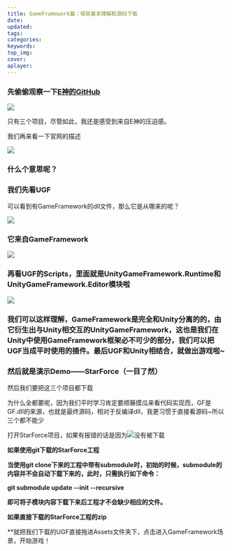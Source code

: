 ```yaml
---
title: GameFramework篇：框架基本理解和源码下载
date:
updated:
tags:
categories:
keywords:
top_img:
cover:
aplayer:
---
```

<meta name="referrer" content="no-referrer" />

### 先偷偷观察一下[E神的GitHub](https://github.com/EllanJiang)

![](https://myfirstblog.oss-cn-hangzhou.aliyuncs.com/2019/04/20181105212731283.png)

 只有三个项目，尽管如此，我还是感受到来自E神的压迫感。

 我们再来看一下官网的描述

![](https://myfirstblog.oss-cn-hangzhou.aliyuncs.com/2019/04/20181105212603747.png)

### 什么个意思呢？

### 我们先看UGF

 可以看到有GameFramework的dll文件，那么它是从哪来的呢？

![](https://myfirstblog.oss-cn-hangzhou.aliyuncs.com/2019/04/20181105213554140-1.png)

### 它来自GameFramework

![](https://myfirstblog.oss-cn-hangzhou.aliyuncs.com/2019/04/20181105213704969.png)


### 再看UGF的Scripts，里面就是**UnityGameFramework.Runtime和UnityGameFramework.Editor模块啦**

![](https://myfirstblog.oss-cn-hangzhou.aliyuncs.com/2019/04/20181105213941403.png)

### 我们可以这样理解，GameFramework是完全和Unity分离的的，由它衍生出与Unity相交互的UnityGameFramework，这也是我们在Unity中使用GameFramework框架必不可少的部分，我们可以把UGF当成平时使用的插件。最后UGF和Unity相结合，就做出游戏啦~

### 然后就是演示Demo——StarForce（一目了然）

 然后我们要把这三个项目都下载

 为什么全都要呢，因为我们平时学习肯定要顺藤摸瓜来看代码实现而，GF是GF.dll的来源，也就是最终源码，相对于反编译dll，我更习惯于直接看源码~所以三个都不能少

 打开StarForce项目，如果有报错的话是因为![](https://myfirstblog.oss-cn-hangzhou.aliyuncs.com/2019/04/20181229110914833.png)没有被下载

 **如果使用git下载的StarForce工程**

 **当使用git clone下来的工程中带有submodule时，初始的时候，submodule的内容并不会自动下载下来的，此时，只需执行如下命令：**

 **git submodule update --init --recursive**

 **即可将子模块内容下载下来后工程才不会缺少相应的文件。**

 **如果直接下载的StarForce工程的zip**

 **就把我们下载的UGF直接拖进Assets文件夹下，点击进入GameFramework场景，开始游戏！
